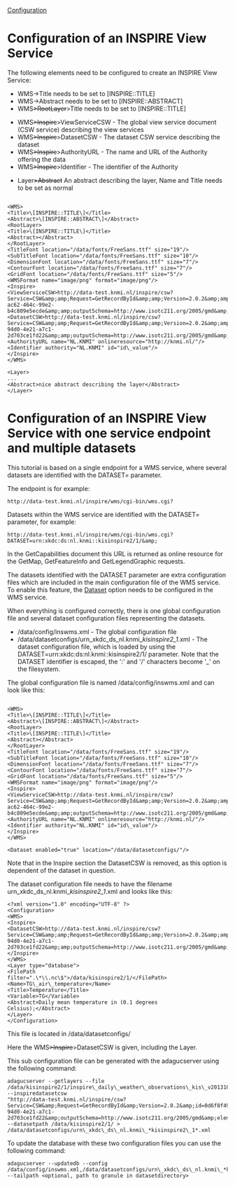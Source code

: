 [Configuration](Configuration.md)

Configuration of an INSPIRE View Service
========================================

The following elements need to be configured to create an INSPIRE View
Service:

-   WMS->Title needs to be set to \[INSPIRE::TITLE\]
-   WMS->Abstract needs to be set to \[INSPIRE::ABSTRACT\]
-   WMS~~>RootLayer~~>Title needs to be set to \[INSPIRE::TITLE\]

<!-- -->

-   WMS~~>Inspire~~>ViewServiceCSW - The global view service
    document (CSW service) describing the view services
-   WMS~~>Inspire~~>DatasetCSW - The dataset CSW service
    describing the dataset
-   WMS~~>Inspire~~>AuthorityURL - The name and URL of the
    Authority offering the data
-   WMS~~>Inspire~~>Identifier - The identifier of the Authority

<!-- -->

-   Layer~~>Abstract~~ An abstract describing the layer, Name and
    Title needs to be set as normal

```

<WMS>
<Title>\[INSPIRE::TITLE\]</Title>
<Abstract>\[INSPIRE::ABSTRACT\]</Abstract>
<RootLayer>
<Title>\[INSPIRE::TITLE\]</Title>
<Abstract></Abstract>
</RootLayer>
<TitleFont location="/data/fonts/FreeSans.ttf" size="19"/>
<SubTitleFont location="/data/fonts/FreeSans.ttf" size="10"/>
<DimensionFont location="/data/fonts/FreeSans.ttf" size="7"/>
<ContourFont location="/data/fonts/FreeSans.ttf" size="7"/>
<GridFont location="/data/fonts/FreeSans.ttf" size="5"/>
<WMSFormat name="image/png" format="image/png"/>
<Inspire>
<ViewServiceCSW>http://data-test.knmi.nl/inspire/csw?Service=CSW&amp;amp;Request=GetRecordById&amp;amp;Version=2.0.2&amp;amp;id=9155a021-ac62-464c-99e2-b4c809e5ecde&amp;amp;outputSchema=http://www.isotc211.org/2005/gmd&amp;amp;elementSetName=full</ViewServiceCSW>
<DatasetCSW>http://data-test.knmi.nl/inspire/csw?Service=CSW&amp;amp;Request=GetRecordById&amp;amp;Version=2.0.2&amp;amp;id=0d6f8f49-94d0-4e21-a7c1-2d703ce1fd22&amp;amp;outputSchema=http://www.isotc211.org/2005/gmd&amp;amp;elementSetName=full</DatasetCSW>
<AuthorityURL name="NL.KNMI" onlineresource="http://knmi.nl/"/>
<Identifier authority="NL.KNMI" id="id\_value"/>
</Inspire>
</WMS>

<Layer>
...
<Abstract>nice abstract describing the layer</Abstract>
</Layer>

```

Configuration of an INSPIRE View Service with one service endpoint and multiple datasets
========================================================================================

This tutorial is based on a single endpoint for a WMS service, where
several datasets are identified with the DATASET= parameter.

The endpoint is for example:
```
http://data-test.knmi.nl/inspire/wms/cgi-bin/wms.cgi?
```

Datasets within the WMS service are identified with the DATASET=
parameter, for example:

```
http://data-test.knmi.nl/inspire/wms/cgi-bin/wms.cgi?DATASET=urn:xkdc:ds:nl.knmi::kisinspire2/1/&amp;
```

In the GetCapabilities document this URL is returned as online resource
for the GetMap, GetFeatureInfo and GetLegendGraphic requests.

The datasets identified with the DATASET parameter are extra
configuration files which are included in the main configuration file of
the WMS service. To enable this feature, the [Dataset](Dataset.md) option
needs to be configured in the WMS service.

When everything is configured correctly, there is one global
configuration file and several dataset configuration files representing
the datasets.

-   /data/config/inswms.xml - The global configuration file
-   /data/datasetconfigs/urn\_xkdc\_ds\_nl.knmi\_*kisinspire2\_1*.xml -
    The dataset configuration file, which is loaded by using the
    DATASET=urn:xkdc:ds:nl.knmi::kisinspire2/1/ parameter. Note that the
    DATASET identifier is escaped, the ':' and '/' characters become
    '\_' on the filesystem.

The global configuration file is named /data/config/inswms.xml and can
look like this:

```

<WMS>
<Title>\[INSPIRE::TITLE\]</Title>
<Abstract>\[INSPIRE::ABSTRACT\]</Abstract>
<RootLayer>
<Title>\[INSPIRE::TITLE\]</Title>
<Abstract></Abstract>
</RootLayer>
<TitleFont location="/data/fonts/FreeSans.ttf" size="19"/>
<SubTitleFont location="/data/fonts/FreeSans.ttf" size="10"/>
<DimensionFont location="/data/fonts/FreeSans.ttf" size="7"/>
<ContourFont location="/data/fonts/FreeSans.ttf" size="7"/>
<GridFont location="/data/fonts/FreeSans.ttf" size="5"/>
<WMSFormat name="image/png" format="image/png"/>
<Inspire>
<ViewServiceCSW>http://data-test.knmi.nl/inspire/csw?Service=CSW&amp;amp;Request=GetRecordById&amp;amp;Version=2.0.2&amp;amp;id=9155a021-ac62-464c-99e2-b4c809e5ecde&amp;amp;outputSchema=http://www.isotc211.org/2005/gmd&amp;amp;elementSetName=full</ViewServiceCSW>
<AuthorityURL name="NL.KNMI" onlineresource="http://knmi.nl/"/>
<Identifier authority="NL.KNMI" id="id\_value"/>
</Inspire>
</WMS>

<Dataset enabled="true" location="/data/datasetconfigs/"/>
```

Note that in the Inspire section the DatasetCSW is removed, as this
option is dependent of the dataset in question.

The dataset configuration file needs to have the filename
urn\_xkdc\_ds\_nl.knmi\_*kisinspire2\_1*.xml and looks like this:
```
<?xml version="1.0" encoding="UTF-8" ?>
<Configuration>
<WMS>
<Inspire>
<DatasetCSW>http://data-test.knmi.nl/inspire/csw?Service=CSW&amp;amp;Request=GetRecordById&amp;amp;Version=2.0.2&amp;amp;id=0d6f8f49-94d0-4e21-a7c1-2d703ce1fd22&amp;amp;outputSchema=http://www.isotc211.org/2005/gmd&amp;amp;elementSetName=full</DatasetCSW>
</Inspire>
</WMS>
<Layer type="database">
<FilePath
filter=".\*\\.nc\$">/data/kisinspire2/1/</FilePath>
<Name>TG\_air\_temperature</Name>
<Title>Temperature</Title>
<Variable>TG</Variable>
<Abstract>Daily mean temperature in (0.1 degrees
Celsius);</Abstract>
</Layer>
</Configuration>
```
This file is located in /data/datasetconfigs/

Here the WMS~~>Inspire~~>DatasetCSW is given, including the Layer.

This sub configuration file can be generated with the adagucserver using
the following command:

```
adagucserver --getlayers --file
/data/kisinspire2/1/inspire\_daily\_weather\_observations\_kis\_v20131021.nc
--inspiredatasetcsw
"http://data-test.knmi.nl/inspire/csw?Service=CSW&amp;Request=GetRecordById&amp;Version=2.0.2&amp;id=0d6f8f49-94d0-4e21-a7c1-2d703ce1fd22&amp;outputSchema=http://www.isotc211.org/2005/gmd&amp;elementSetName=full"
--datasetpath /data/kisinspire2/1/ >
/data/datasetconfigs/urn\_xkdc\_ds\_nl.knmi\_*kisinspire2\_1*.xml
```

To update the database with these two configuration files you can use
the following command:

```
adagucserver --updatedb --config
/data/config/inswms.xml,/data/datasetconfigs/urn\_xkdc\_ds\_nl.knmi\_*kisinspire2\_1*.xml
--tailpath <optional, path to granule in datasetdirectory>
```
